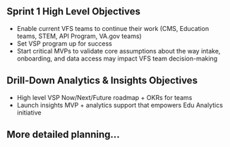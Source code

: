 ## Sprint 1 High Level Objectives
- Enable current VFS teams to continue their work (CMS, Education teams, STEM, API Program, VA.gov teams)
- Set VSP program up for success
- Start critical MVPs to validate core assumptions about the way intake, onboarding, and data access may impact VFS team decision-making

## Drill-Down Analytics & Insights Objectives
- High level VSP Now/Next/Future roadmap + OKRs for teams
- Launch insights MVP + analytics support that empowers Edu Analytics initiative

## More detailed planning...
